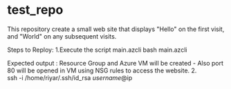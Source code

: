 # test_repo
This repository create a small web site that displays "Hello" on the first visit, and "World" on any subsequent visits.


Steps to Reploy:
1.Execute the script main.azcli
bash main.azcli

Expected output : Resource Group and Azure VM will be created -  Also port 80 will be opened in VM using NSG rules to access the website.
2.   
ssh -i /home/riyar/.ssh/id_rsa $username@$ip
